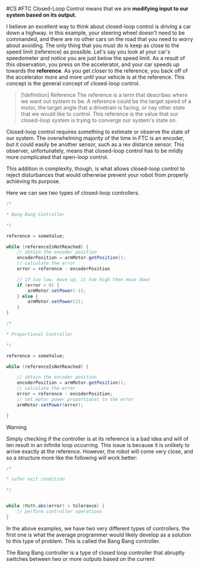 #CS #FTC
Closed-Loop Control means that we are **modifying input to our system based on its output.**

I believe an excellent way to think about closed-loop control is driving a car down a highway. in this example, your steering wheel doesn't need to be commanded, and there are no other cars on the road that you need to worry about avoiding. The only thing that you must do is keep as close to the speed limit (reference) as possible. Let's say you look at your car's speedometer and notice you are just below the speed limit. As a result of this observation, you press on the accelerator, and your car speeds up towards the **reference**. As you get closer to the reference, you back off of the accelerator more and more until your vehicle is at the reference. This concept is the general concept of closed-loop control.
>[!definition] Reference
>The reference is a term that describes where we want out system to be. A reference could be the target speed of a motor, the target angle that a drivetrain is facing, or nay other state that we would like to control. This reference is the value that our closed-loop system is trying to converge our system's state on.

Closed-loop control requires something to estimate or observe the state of our system. The overwhelming majority of the time in FTC is an encoder, but it could easily be another sensor, such as a rev distance sensor. This observer, unfortunately, means that closed-loop control has to be mildly more complicated that open-loop control.

This addition in complexity, though, is what allows closed-loop control to reject disturbances that would otherwise prevent your robot from properly achieving its purpose. 

Here we can see two types of closed-loop controllers.
```java
/*

* Bang Bang Controller

*/

reference = someValue;

while (referenceIsNotReached) {
	// obtain the encoder position
	encoderPosition = armMotor.getPosition();
	// calculate the error
	error = reference - encoderPosition

	// if too low, move up, it too high then move down
	if (error > 0) {
		armMotor.setPower(-1);
	} else {
		armMotor.setPower(1);
	}
}
```

```java
/*

* Proportional Controller

*/

reference = someValue;

while (referenceIsNotReached) {

    // obtain the encoder position
    encoderPosition = armMotor.getPosition();
    // calculate the error
    error = reference - encoderPosition;
    // set motor power proportional to the error
    armMotor.setPower(error);

}
```

>[!warning]
>Simply checking if the controller is at its reference is a bad idea and will of ten result in an infinite loop occurring. This issue is because it is unlikely to arrive exactly at the reference. However, the robot will come very close, and so a structure more like the following will work better:

```java
/*

* safer exit condition

*/


while (Math.abs(error) > tolerance) {
    // perform controller operations
}
```
In the above examples, we have two very different types of controllers. the first one is what the average programmer would likely develop as a solution to this type of problem. This is called the Bang Bang controller.

The Bang Bang controller is a type of closed loop controller that abruptly switches between two or more outputs based on the current 